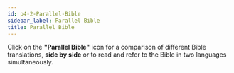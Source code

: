 ```yaml
---
id: p4-2-Parallel-Bible
sidebar_label: Parallel Bible
title: Parallel Bible
---
```

Click on the **"Parallel Bible"** icon for a comparison of different Bible translations, **side by side** or to read and refer to the Bible in two languages simultaneously.